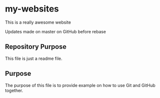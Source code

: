 # my-websites

This is a really awesome website

Updates made on master on GitHub before rebase

## Repository Purpose

This file is just a readme file.

## Purpose

The purpose of this file is to provide example
on how to use Git and GitHub together.
